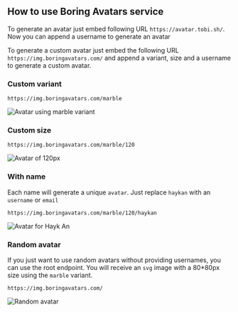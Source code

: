 ## How to use Boring Avatars service

To generate an avatar just embed following URL `https://avatar.tobi.sh/`. Now you can append a username to generate an avatar

To generate a custom avatar just embed the following URL `https://img.boringavatars.com/` and append a variant, size and a username to generate a custom avatar.

### Custom variant

```
https://img.boringavatars.com/marble
```

![Avatar using marble variant](https://img.boringavatars.com/marble)

### Custom size

```
https://img.boringavatars.com/marble/120

```

![Avatar of 120px](https://img.boringavatars.com/marble/120)


### With name

Each name will generate a unique `avatar`. Just replace `haykan` with an `username` or `email`


```
https://img.boringavatars.com/marble/120/haykan
```
![Avatar for Hayk An](https://img.boringavatars.com/marble/120/haykan)


### Random avatar
If you just want to use random avatars without providing usernames, you can use the root endpoint. You will receive an `svg` image with a 80*80px size using the `marble` variant.

```
https://img.boringavatars.com/
```

![Random avatar](https://img.boringavatars.com/)

